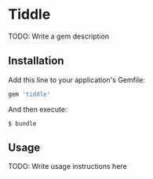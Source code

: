 # Tiddle

TODO: Write a gem description

## Installation

Add this line to your application's Gemfile:

```ruby
gem 'tiddle'
```

And then execute:

    $ bundle


## Usage

TODO: Write usage instructions here

